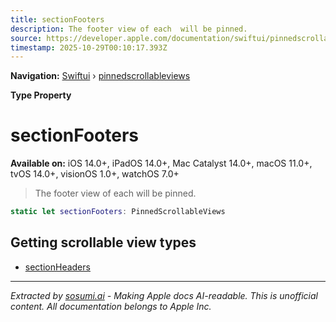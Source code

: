 ```yaml
---
title: sectionFooters
description: The footer view of each  will be pinned.
source: https://developer.apple.com/documentation/swiftui/pinnedscrollableviews/sectionfooters
timestamp: 2025-10-29T00:10:17.393Z
---
```


**Navigation:** [Swiftui](/documentation/swiftui) › [pinnedscrollableviews](/documentation/swiftui/pinnedscrollableviews)

**Type Property**

# sectionFooters

**Available on:** iOS 14.0+, iPadOS 14.0+, Mac Catalyst 14.0+, macOS 11.0+, tvOS 14.0+, visionOS 1.0+, watchOS 7.0+

> The footer view of each  will be pinned.

```swift
static let sectionFooters: PinnedScrollableViews
```

## Getting scrollable view types

- [sectionHeaders](/documentation/swiftui/pinnedscrollableviews/sectionheaders)

---

*Extracted by [sosumi.ai](https://sosumi.ai) - Making Apple docs AI-readable.*
*This is unofficial content. All documentation belongs to Apple Inc.*
